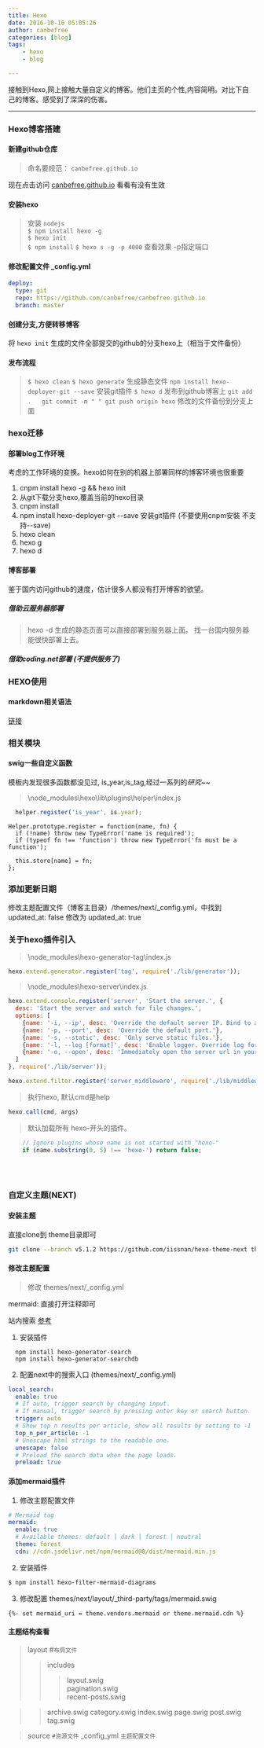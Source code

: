 ```yaml
---
title: Hexo
date: 2016-10-10 05:05:26
author: canbefree
categories: [blog]
tags:
    - hexo
    - blog

---
```

接触到Hexo,网上接触大量自定义的博客。他们主页的个性,内容简明。对比下自己的博客。感受到了深深的伤害。

-------

### Hexo博客搭建

#### 新建github仓库

> 命名要规范： `canbefree.github.io`

现在点击访问 [canbefree.github.io](http://canbefree.github.io) 看看有没有生效

#### 安装hexo

> 安装 `nodejs`  
> `$ npm install hexo -g`  
> `$ hexo init`  
> `$ npm install`
> `$ hexo s -g -p 4000`   查看效果 -p指定端口

#### 修改配置文件 **_config.yml**

```yml
deploy:
  type: git
  repo: https://github.com/canbefree/canbefree.github.io
  branch: master
```

#### 创建分支,方便转移博客

将 `hexo init` 生成的文件全部提交的github的分支hexo上（相当于文件备份）

#### 发布流程

> `$ hexo clean`
> `$ hexo generate` 生成静态文件
> `npm install hexo-deployer-git --save` 安装git插件
> `$ hexo d` 发布到github博客上
> `git add .   git commit -m " " git push origin hexo` 修改的文件备份到分支上面


### hexo迁移

####  部署blog工作环境

考虑的工作环境的变换。hexo如何在别的机器上部署同样的博客环境也很重要

1. cnpm install hexo -g && hexo init
2. 从git下载分支hexo,覆盖当前的hexo目录
3. cnpm install
4. npm install hexo-deployer-git --save 安装git插件  (不要使用cnpm安裝 不支持--save)
5. hexo clean
6. hexo g
7. hexo d

#### 博客部署 

鉴于国内访问github的速度，估计很多人都没有打开博客的欲望。

##### 借助云服务器部署

> hexo -d 生成的静态页面可以直接部署到服务器上面。 找一台国内服务器能很快部署上去。

##### 借助coding.net部署 (不提供服务了)

### HEXO使用

#### markdown相关语法

[链接](https://canbefree.github.io/2016/10/09/markdown/)

### 相关模块

#### swig一些自定义函数

模板内发现很多函数都没见过, is_year,is_tag,经过一系列的*研究*~~

> \node_modules\hexo\lib\plugins\helper\index.js

```js
  helper.register('is_year', is.year);
```

```
Helper.prototype.register = function(name, fn) {
  if (!name) throw new TypeError('name is required');
  if (typeof fn !== 'function') throw new TypeError('fn must be a function');

  this.store[name] = fn;
};
```
### 添加更新日期
  修改主题配置文件（博客主目录）/themes/next/_config.yml，中找到 updated_at: false 修改为 updated_at: true

### 关于hexo插件引入
> \node_modules\hexo-generator-tag\index.js
```js
hexo.extend.generator.register('tag', require('./lib/generator'));
```

> \node_modules\hexo-server\index.js

```js
hexo.extend.console.register('server', 'Start the server.', {
  desc: 'Start the server and watch for file changes.',
  options: [
    {name: '-i, --ip', desc: 'Override the default server IP. Bind to all IP address by default.'},
    {name: '-p, --port', desc: 'Override the default port.'},
    {name: '-s, --static', desc: 'Only serve static files.'},
    {name: '-l, --log [format]', desc: 'Enable logger. Override log format.'},
    {name: '-o, --open', desc: 'Immediately open the server url in your default web browser.'}
  ]
}, require('./lib/server'));

hexo.extend.filter.register('server_middleware', require('./lib/middlewares/header'));
```
> 执行hexo, 默认cmd是help 
```js
hexo.call(cmd, args) 
```
> 默认加载所有 hexo-开头的插件。
```js
    // Ignore plugins whose name is not started with "hexo-"
    if (name.substring(0, 5) !== 'hexo-') return false;
```

<br>
<br>

### 自定义主题(NEXT)

#### 安装主题

直接clone到 theme目录即可
```bash
git clone --branch v5.1.2 https://github.com/iissnan/hexo-theme-next themes/next
```
#### 修改主题配置
> 修改 themes/next/_config.yml 

mermaid: 直接打开注释即可

站内搜索 [参考](https://www.jianshu.com/p/5b62c01c4dfa)

1. 安装插件

```shell
  npm install hexo-generator-search
  npm install hexo-generator-searchdb
```

2. 配置next中的搜索入口 (themes/next/_config.yml)

``` yml
local_search:
  enable: true
  # If auto, trigger search by changing input.
  # If manual, trigger search by pressing enter key or search button.
  trigger: auto
  # Show top n results per article, show all results by setting to -1
  top_n_per_article: -1
  # Unescape html strings to the readable one.
  unescape: false
  # Preload the search data when the page loads.
  preload: true

```
#### 添加mermaid插件

1. 修改主题配置文件

```yml
# Mermaid tag
mermaid:
  enable: true
  # Available themes: default | dark | forest | neutral
  theme: forest
  cdn: //cdn.jsdelivr.net/npm/mermaid@8/dist/mermaid.min.js

```
2. 安装插件
```bash
$ npm install hexo-filter-mermaid-diagrams
```

3. 修改配置 themes/next/layout/_third-party/tags/mermaid.swig
```
{%- set mermaid_uri = theme.vendors.mermaid or theme.mermaid.cdn %}
```


#### 主题结构查看
>layout #`布局文件`
>>includes              
>>>layout.swig          
>>>pagination.swig      
>>>recent-posts.swig    

>>archive.swig
>>category.swig
>>index.swig
>>page.swig
>>post.swig
>>tag.swig

>source `#资源文件`
>_config_yml `主题配置文件`

